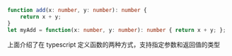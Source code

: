 ```ts
function add(x: number, y: number): number {
    return x + y;
}
let myAdd = function(x: number, y: number): number { return x + y; };
```

上面介绍了在 typescript 定义函数的两种方式，支持指定参数和返回值的类型